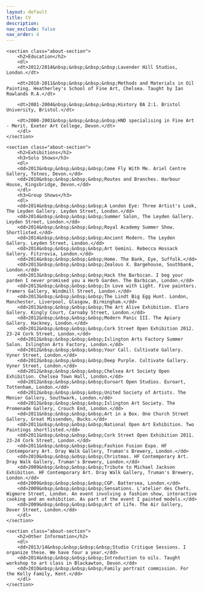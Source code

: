 ```yaml
---
layout: default
title: CV
description: 
nav_exclude: false
nav_order: 4
---
```


<div class="about-container">
    <section class="about-header">
    </section>
    
    <section class="about-section">
        <h2>Education</h2>
        <dl>
        <dt>2012/2014&nbsp;&nbsp;&nbsp;&nbsp;Lavender Hill Studios, London.</dt>
        
        <dt>2010-2011&nbsp;&nbsp;&nbsp;&nbsp;Methods and Materials in Oil Painting. Heatherley's School of Fine Art, Chelsea. Taught by Ian Rowlands R.A.</dt>
        
        <dt>2001-2004&nbsp;&nbsp;&nbsp;&nbsp;History BA 2:1. Bristol University, Bristol.</dt>

        <dt>2000-2001&nbsp;&nbsp;&nbsp;&nbsp;HND specialising in Fine Art - Merit. Exeter Art College, Devon.</dt>
        </dl>
    </section>
    
    <section class="about-section">
        <h2>Exhibitions</h2>
        <h3>Solo Shows</h3>
        <dl>
        <dd>2013&nbsp;&nbsp;&nbsp;&nbsp;Come Fly With Me. Ariel Centre Gallery, Totnes, Devon.</dd>
        <dd>2010&nbsp;&nbsp;&nbsp;&nbsp;Routes and Branches. Harbour House, Kingsbridge, Devon.</dd>
        </dl>
        <h3>Group Shows</h3>
        <dl>
        <dd>2014&nbsp;&nbsp;&nbsp;&nbsp;A London Eye: Three Artist's Look, The Leyden Gallery. Leyden Street, London.</dd>
        <dd>2014&nbsp;&nbsp;&nbsp;&nbsp;Summer Salon, The Leyden Gallery. Leyden Street, London.</dd>
        <dd>2014&nbsp;&nbsp;&nbsp;&nbsp;Royal Academy Summer Show. Shortlisted.</dd>
        <dd>2014&nbsp;&nbsp;&nbsp;&nbsp;Ancient Modern. The Leyden Gallery. Leyden Street, London.</dd>
        <dd>2014&nbsp;&nbsp;&nbsp;&nbsp;Art Gemini. Rebecca Hossack Gallery. Fitzrovia, London.</dd>
        <dd>2014&nbsp;&nbsp;&nbsp;&nbsp;Home. The Bank, Eye, Suffolk.</dd>
        <dd>2013&nbsp;&nbsp;&nbsp;&nbsp;Zealous X. Bargehouse, Southbank, London.</dd>
        <dd>2013&nbsp;&nbsp;&nbsp;&nbsp;Hack the Barbican. I beg your parden I never promised you a Herb Garden. The Barbican, London.</dd>
        <dd>2013&nbsp;&nbsp;&nbsp;&nbsp;In Love with Light. Five painters. Framers Gallery, Windmill Street, London.</dd>
        <dd>2013&nbsp;&nbsp;&nbsp;&nbsp;The Lindt Big Egg Hunt. London, Manchester, Liverpool, Glasgow, Birmingham.</dd>
        <dd>2013&nbsp;&nbsp;&nbsp;&nbsp;The Art Alive Exhibition. Elaro Gallery. Kingly Court, Carnaby Street, London.</dd>
        <dd>2012&nbsp;&nbsp;&nbsp;&nbsp;Modern Panic III. The Apiary Gallery. Hackney, London.</dd>
        <dd>2012&nbsp;&nbsp;&nbsp;&nbsp;Cork Street Open Exhibition 2012. 23-24 Cork Street, London.</dd>
        <dd>2012&nbsp;&nbsp;&nbsp;&nbsp;Islington Arts Factory Summer Salon. Islington Arts Factory, London.</dd>
        <dd>2012&nbsp;&nbsp;&nbsp;&nbsp;Your Call. Cultivate Gallery. Vyner Street, London.</dd>
        <dd>2012&nbsp;&nbsp;&nbsp;&nbsp;Deep Purple. Cultivate Gallery. Vyner Street, London.</dd>
        <dd>2012&nbsp;&nbsp;&nbsp;&nbsp;Chelsea Art Society Open Exhibition. Chelsea Town Hall, London.</dd>
        <dd>2012&nbsp;&nbsp;&nbsp;&nbsp;Euroart Open Studios. Euroart, Tottenham, London.</dd>
        <dd>2012&nbsp;&nbsp;&nbsp;&nbsp;United Society of Artists. The Menier Gallery, Southwark, London.</dd>
        <dd>2012&nbsp;&nbsp;&nbsp;&nbsp;Islington Art Society. The Promenade Gallery, Crouch End, London.</dd>
        <dd>2011&nbsp;&nbsp;&nbsp;&nbsp;Art in a Box. One Church Street Gallery, Great Missenden, Bucks.</dd>
        <dd>2011&nbsp;&nbsp;&nbsp;&nbsp;National Open Art Exhibition. Two Paintings shortlisted.</dd>
        <dd>2011&nbsp;&nbsp;&nbsp;&nbsp;Cork Street Open Exhibition 2011. 23-24 Cork Street, London.</dd>
        <dd>2011&nbsp;&nbsp;&nbsp;&nbsp;Fashion Fusion Expo. HF Contemporary Art. Dray Walk Gallery, Truman's Brewery, London.</dd>
        <dd>2010&nbsp;&nbsp;&nbsp;&nbsp;Christmas. HF Contemporary Art. Dray Walk Gallery, Truman's Brewery, London.</dd>
        <dd>2009&nbsp;&nbsp;&nbsp;&nbsp;Tribute to Michael Jackson Exhibition. HF Contemporary Art. Dray Walk Gallery, Truman's Brewery, London.</dd>
        <dd>2009&nbsp;&nbsp;&nbsp;&nbsp;CGP. Battersea, London.</dd>
        <dd>2009&nbsp;&nbsp;&nbsp;&nbsp;Sensations. L'atelier des Chefs. Wigmore Street, London. An event involving a fashion show, interactive cooking and an exhibition. As part of the event I painted models.</dd>
        <dd>2009&nbsp;&nbsp;&nbsp;&nbsp;Art of Life. The Air Gallery, Dover Street, London.</dd>
        </dl>
    </section>

    <section class="about-section">
        <h2>Other Information</h2>
        <dl>
        <dd>2013/14&nbsp;&nbsp;&nbsp;&nbsp;Studio Critique Sessions. I organize these. We have four a year.</dd>
        <dd>2014&nbsp;&nbsp;&nbsp;&nbsp;Introduction to oils. Taught workshop to art class in Blackawton, Devon.</dd>
        <dd>2010&nbsp;&nbsp;&nbsp;&nbsp;Family portrait commission. For the Kelly Family, Kent.</dd>
        </dl>
    </section>
    
</div>
<style>
    dl {
        margin-bottom: 2rem;
    }
</style>